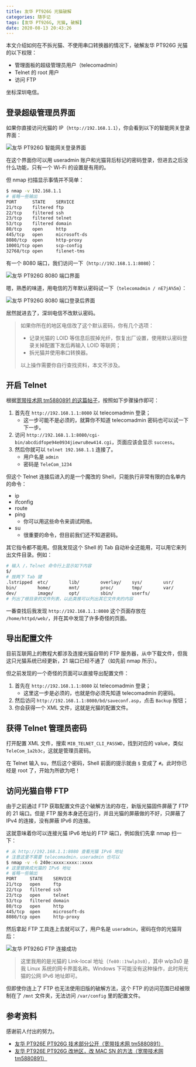 ```yaml
---
title: 友华 PT926G 光猫破解
categories: 随手记
tags: [友华 PT926G, 光猫, 破解]
date: 2020-08-13 20:43:26
---
```


本文介绍如何在不拆光猫、不使用串口转换器的情况下，破解友华 PT926G 光猫的以下权限：

- 管理面板的超级管理员用户（telecomadmin）
- Telnet 的 root 用户
- 访问 FTP

坐标深圳电信。

登录超级管理员界面
---------------

如果你直接访问光猫的 IP（`http://192.168.1.1`），你会看到以下的智能网关登录界面：

![友华 PT926G 智能网关登录界面](/usr/uploads/202008/youhua-pt926g-default-page.png)

在这个界面你可以用 useradmin 账户和光猫背后标记的密码登录，但进去之后没什么功能，只有一个 Wi-Fi 的设置是有用的。

但 nmap 扫描显示事情并不简单：

```bash
$ nmap -v 192.168.1.1
# 省略一些输出
PORT      STATE    SERVICE
21/tcp    filtered ftp
22/tcp    filtered ssh
23/tcp    filtered telnet
53/tcp    filtered domain
80/tcp    open     http
445/tcp   open     microsoft-ds
8080/tcp  open     http-proxy
10001/tcp open     scp-config
32768/tcp open     filenet-tms
```

有一个 8080 端口，我们访问一下（`http://192.168.1.1:8080`）：

![友华 PT926G 8080 端口界面](/usr/uploads/202008/youhua-pt926g-8080.png)

嗯，熟悉的味道，用电信的万年默认密码试一下（`telecomadmin / nE7jA%5m`）：

![友华 PT926G 8080 端口登录后界面](/usr/uploads/202008/youhua-pt926g-8080-logged-on.png)

居然就进去了，深圳电信不改默认密码。

> 如果你所在的地区电信改了这个默认密码，你有几个选项：
>
> - 记录光猫的 LOID 等信息后拔掉光纤，恢复出厂设置，使用默认密码登录关掉配置下发后再输入 LOID 等联网；
> - 拆光猫并使用串口转换器。
>
> 以上操作需要你自行查找资料，本文不涉及。

开启 Telnet
----------

根据[宽带技术网 tm5880891 的这篇帖子](http://www.chinadsl.net/forum.php?mod=viewthread&tid=165272)，按照如下步骤操作即可：

1. 首先在 `http://192.168.1.1:8080` 以 telecomadmin 登录；
   - 这一步可能不是必须的，就算你不知道 telecomadmin 密码也可以试一下下一步。
2. 访问 `http://192.168.1.1:8080/cgi-bin/abcdidfope94e0934jiewru8ew414.cgi`，页面应该会显示 `success`。
3. 然后你就可以 `telnet 192.168.1.1` 连接了。
   - 用户名是 `admin`
   - 密码是 `TeleCom_1234`

但这个 Telnet 连接后进入的是一个魔改的 Shell，只能执行非常有限的白名单内的命令：

- ip
- ifconfig
- route
- ping
  - 你可以用这些命令来调试网络。
- su
  - 很重要的命令，但目前我们还不知道密码。

其它指令都不能用。但我发现这个 Shell 的 Tab 自动补全还能用，可以用它来列出文件目录。例如：

```bash
# 输入 /，Telnet 命令行上显示如下内容
$/
# 按两下 Tab 键
.lstripped  etc/        lib/        overlay/    sys/        usr/
bin/        home/       mnt/        proc/       tmp/        var/
dev/        image/      opt/        sbin/       userfs/
# 列出了根目录的文件列表，以此类推可以列出其它文件夹的内容
```

一番查找后我发现 `http://192.168.1.1:8080` 这个页面存放在 `/home/httpd/web/`，并在其中发现了许多奇怪的页面。

导出配置文件
----------

目前互联网上的教程大都涉及连接光猫自带的 FTP 服务器，从中下载文件，但我这只光猫系统已经更新，21 端口已经不通了（如先前 nmap 所示）。

但之前发现的一个奇怪的页面可以直接导出配置文件：

1. 首先在 `http://192.168.1.1:8080` 以 telecomadmin 登录；
   - 这里这一步是必须的，也就是你必须先知道 telecomadmin 的密码。
2. 然后访问 `http://192.168.1.1:8080/bd/saveconf.asp`，点击 `Backup` 按钮；
3. 你会获得一个 XML 文件，这就是光猫的配置文件。

获得 Telnet 管理员密码
--------------------

打开配置 XML 文件，搜索 `MIB_TELNET_CLI_PASSWD`，找到对应的 value，类似 `TeleCom_1a2b3c`，这就是管理员密码。

在 Telnet 输入 su，然后这个密码，Shell 前面的提示就由 `$` 变成了 `#`。此时你已经是 root 了，开始为所欲为吧！

访问光猫自带 FTP
--------------

由于之前通过 FTP 获取配置文件这个破解方法的存在，新版光猫固件屏蔽了 FTP 的 21 端口。但是 FTP 服务本身还在运行，并且光猫的屏蔽做的不好，只屏蔽了 IPv4 的连接，没有屏蔽 IPv6 的连接。

这就意味着你可以连接光猫 IPv6 地址的 FTP 端口，例如我们先拿 nmap 扫一下：

```bash
# 从 http://192.168.1.1:8080 查看光猫 IPv6 地址
# 注意这里不需要 telecomadmin，useradmin 也可以
$ nmap -v -6 240e:xxxx:xxxx::xxxx
# 这里替换成光猫的 IPv6 地址
# 省略一些输出
PORT     STATE    SERVICE
21/tcp   open     ftp
22/tcp   filtered ssh
23/tcp   open     telnet
53/tcp   filtered domain
80/tcp   open     http
445/tcp  open     microsoft-ds
8080/tcp open     http-proxy
```

然后拿起 FTP 工具连上去就可以了，用户名是 `useradmin`，密码在你的光猫背后：

![友华 PT926G FTP 连接成功](/usr/uploads/202008/youhua-pt926g-ftp.png)

> 这里我用的是光猫的 Link-local 地址（`fe80::1%wlp3s0`），其中 wlp3s0 是我 Linux 系统的网卡界面名称。Windows 下可能没有这种操作，此时用光猫的公网 IPv6 地址即可。

但即使你连上了 FTP 也无法使用旧版的破解方法，这个 FTP 的访问范围已经被限制在了 `/mnt` 文件夹，无法访问 `/var/config` 里的配置文件。

参考资料
-------

感谢前人付出的努力。

- [友华 PT926E PT926G 技术部分公开（宽带技术网 tm5880891）](http://www.chinadsl.net/forum.php?mod=viewthread&tid=165272)
- [友华 PT926E PT926G 改地区，改 MAC SN 的方法（宽带技术网 tm5880891）](http://www.chinadsl.net/forum.php?mod=viewthread&tid=166519)